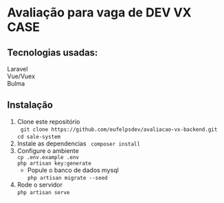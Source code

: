 # Avaliação para vaga de DEV VX CASE

## Tecnologias usadas:  
Laravel  
Vue/Vuex  
Bulma  

## Instalação
 1. Clone este repositório  
 ` git clone https://github.com/eufelpsdev/avaliacao-vx-backend.git`
 `cd sale-system`  
 2. Instale as dependencias
 ` composer install`  
 3. Configure o ambiente  
 `cp .env.example .env`  
 `php artisan key:generate`  
    - Popule o banco de dados mysql  
 `php artisan migrate --seed`  
 4. Rode o servidor  
 `php artisan serve`  


